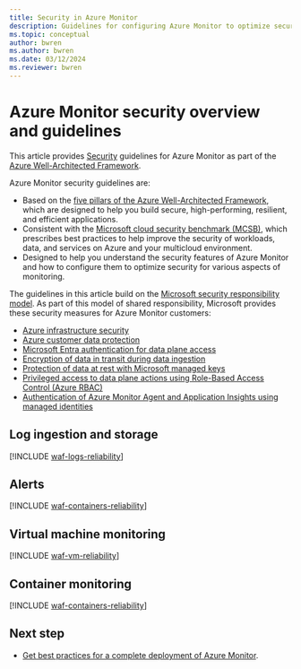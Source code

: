 ```yaml
---
title: Security in Azure Monitor
description: Guidelines for configuring Azure Monitor to optimize security.
ms.topic: conceptual
author: bwren
ms.author: bwren
ms.date: 03/12/2024
ms.reviewer: bwren
---
```


# Azure Monitor security overview and guidelines 

This article provides [Security](/azure/architecture/framework/security/) guidelines for Azure Monitor as part of the [Azure Well-Architected Framework](/azure/architecture/framework/). 

Azure Monitor security guidelines are: 

- Based on the [five pillars of the Azure Well-Architected Framework](/azure/architecture/framework/), which are designed to help you build secure, high-performing, resilient, and efficient applications.
- Consistent with the [Microsoft cloud security benchmark (MCSB)](/security/benchmark/azure/overview), which prescribes best practices to help improve the security of workloads, data, and services on Azure and your multicloud environment. 
- Designed to help you understand the security features of Azure Monitor and how to configure them to optimize security for various aspects of monitoring.

The guidelines in this article build on the [Microsoft security responsibility model](https://learn.microsoft.com/en-us/azure/security/fundamentals/shared-responsibility). As part of this model of shared responsibility, Microsoft provides these security measures for Azure Monitor customers:

- [Azure infrastructure security](/azure/security/fundamentals/infrastructure)
- [Azure customer data protection](/azure/security/fundamentals/protection-customer-data)
- [Microsoft Entra authentication for data plane access](/azure/azure-monitor/app/azure-ad-authentication)
- [Encryption of data in transit during data ingestion](/azure/security/fundamentals/double-encryption#data-in-transit)
- [Protection of data at rest with Microsoft managed keys](/azure/security/fundamentals/encryption-atrest#encryption-at-rest-in-microsoft-cloud-services)
- [Privileged access to data plane actions using Role-Based Access Control (Azure RBAC)](/azure/role-based-access-control/overview)
- [Authentication of Azure Monitor Agent and Application Insights using managed identities](/entra/identity/managed-identities-azure-resources/overview)


## Log ingestion and storage

[!INCLUDE [waf-logs-reliability](includes/waf-logs-security.md)]

## Alerts

[!INCLUDE [waf-containers-reliability](includes/waf-alerts-security.md)]

## Virtual machine monitoring

[!INCLUDE [waf-vm-reliability](includes/waf-vm-security.md)]

## Container monitoring

[!INCLUDE [waf-containers-reliability](includes/waf-containers-security.md)]

## Next step

- [Get best practices for a complete deployment of Azure Monitor](best-practices.md).

